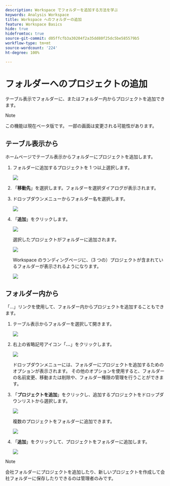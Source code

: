 ```yaml
---
description: Workspace でフォルダーを追加する方法を学ぶ
keywords: Analysis Workspace
title: Workspace へのフォルダーの追加
feature: Workspace Basics
hide: true
hidefromtoc: true
source-git-commit: d05ffcfb3a30204f2a35dd80f25dc5be585579b5
workflow-type: tm+mt
source-wordcount: '224'
ht-degree: 100%

---
```



# フォルダーへのプロジェクトの追加

テーブル表示でフォルダーに、またはフォルダー内からプロジェクトを追加できます。

>[!NOTE]
>
>この機能は現在ベータ版です。 一部の画面は変更される可能性があります。

## テーブル表示から

ホームページでテーブル表示からフォルダーにプロジェクトを追加します。

1. フォルダーに追加するプロジェクトを 1 つ以上選択します。

   ![](/help/analyze/analysis-workspace/build-workspace-project/assets/move-tv-selected.png)

1. 「**移動先**」を選択します。フォルダーを選択ダイアログが表示されます。

1. ドロップダウンメニューからフォルダー名を選択します。

   ![](/help/analyze/analysis-workspace/build-workspace-project/assets/move-select-folder.png)

1. 「**追加**」をクリックします。

   ![](/help/analyze/analysis-workspace/build-workspace-project/assets/move-add.png)

   選択したプロジェクトがフォルダーに追加されます。

   ![](/help/analyze/analysis-workspace/build-workspace-project/assets/move-projects-added.png)

   Workspace のランディングページに、（3 つの）プロジェクトが含まれているフォルダーが表示されるようになります。

   ![](/help/analyze/analysis-workspace/build-workspace-project/assets/move-folders-updated.png)

## フォルダー内から

「...」リンクを使用して、フォルダー内からプロジェクトを追加することもできます。

1. テーブル表示からフォルダーを選択して開きます。

   ![](/help/analyze/analysis-workspace/build-workspace-project/assets/move-open-folder.png)

1. 右上の省略記号アイコン「**...**」をクリックします。 

   ![](/help/analyze/analysis-workspace/build-workspace-project/assets/add-projects-elipsis.png)

   ドロップダウンメニューには、フォルダーにプロジェクトを追加するためのオプションが表示されます。 その他のオプションを使用すると、フォルダーの名前変更、移動または削除や、フォルダー権限の管理を行うことができます。

1. 「**プロジェクトを追加**」をクリックし、追加するプロジェクトをドロップダウンリストから選択します。

   ![](/help/analyze/analysis-workspace/build-workspace-project/assets/select-add-projects.png)

   複数のプロジェクトをフォルダーに追加できます。

   ![](/help/analyze/analysis-workspace/build-workspace-project/assets/move-add-multiple-projects.png)

1. 「**追加**」をクリックして、プロジェクトをフォルダーに追加します。

   ![](/help/analyze/analysis-workspace/build-workspace-project/assets/move-added-items.png)


>[!NOTE]
>
>会社フォルダーにプロジェクトを追加したり、新しいプロジェクトを作成して会社フォルダーに保存したりできるのは管理者のみです。
